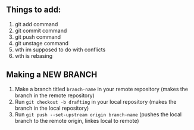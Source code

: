 ## Things to add:
1. git add command
2. git commit command
3. git push command
4. git unstage command
5. wth im supposed to do with conflicts
6. wth is rebasing


## Making a **NEW BRANCH**
1. Make a branch titled `branch-name` in your remote repository (makes the branch in the remote repository)
2. Run `git checkout -b drafting` in your local repository (makes the branch in the local repository)
3. Run `git push --set-upstream origin branch-name` (pushes the local branch to the remote origin, linkes local to remote)